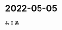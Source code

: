 # 2022-05-05

共 0 条

<!-- BEGIN WEIBO -->
<!-- 最后更新时间 Thu May 05 2022 18:14:54 GMT+0800 (China Standard Time) -->

<!-- END WEIBO -->
